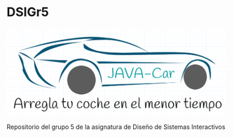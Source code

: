 # DSIGr5
![alt text](https://raw.githubusercontent.com/GiorgioW/DSIGr5/master/logoApp.png?token=AFM4vF7rl0EMzdUnuOoFPEp95CLtsPHPks5ZHaMZwA%3D%3D)

Repositorio del grupo 5 de la asignatura de Diseño de Sistemas Interactivos


